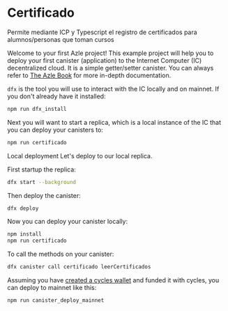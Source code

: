 # Certificado
Permite mediante ICP y Typescript el registro de certificados para alumnos/personas que toman cursos

Welcome to your first Azle project! This example project will help you to deploy your first canister (application) to the Internet Computer (IC) decentralized cloud. It is a simple getter/setter canister. You can always refer to [The Azle Book](https://demergent-labs.github.io/azle/) for more in-depth documentation.

`dfx` is the tool you will use to interact with the IC locally and on mainnet. If you don't already have it installed:

```bash
npm run dfx_install
```

Next you will want to start a replica, which is a local instance of the IC that you can deploy your canisters to:

```bash
npm run certificado
```
Local deployment
Let's deploy to our local replica.

First startup the replica:

```bash
dfx start --background
```
Then deploy the canister:
```bash
dfx deploy
```
Now you can deploy your canister locally:

```bash
npm install
npm run certificado
```

To call the methods on your canister:

```bash
dfx canister call certificado leerCertificados
```



Assuming you have [created a cycles wallet](https://internetcomputer.org/docs/current/developer-docs/quickstart/network-quickstart) and funded it with cycles, you can deploy to mainnet like this:

```bash
npm run canister_deploy_mainnet
```
